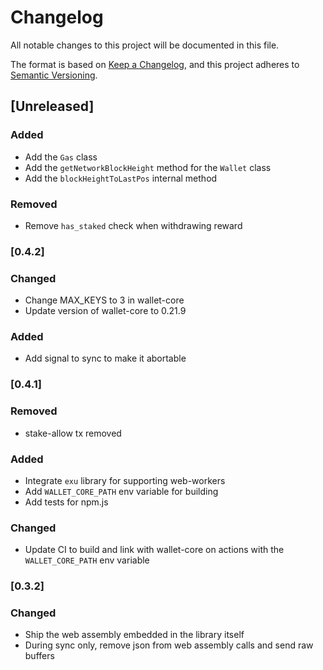 # Changelog

All notable changes to this project will be documented in this file.

The format is based on [Keep a Changelog](https://keepachangelog.com/en/1.0.0/),
and this project adheres to [Semantic Versioning](https://semver.org/spec/v2.0.0.html).

## [Unreleased]

### Added

- Add the `Gas` class
- Add the `getNetworkBlockHeight` method for the `Wallet` class
- Add the `blockHeightToLastPos` internal method

### Removed

- Remove `has_staked` check when withdrawing reward

### [0.4.2]

### Changed

- Change MAX_KEYS to 3 in wallet-core
- Update version of wallet-core to 0.21.9

### Added

- Add signal to sync to make it abortable

### [0.4.1]

### Removed

- stake-allow tx removed

### Added

- Integrate `exu` library for supporting web-workers
- Add `WALLET_CORE_PATH` env variable for building
- Add tests for npm.js

### Changed

- Update CI to build and link with wallet-core on actions with the `WALLET_CORE_PATH` env variable

### [0.3.2]

### Changed

- Ship the web assembly embedded in the library itself
- During sync only, remove json from web assembly calls and send raw buffers
